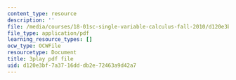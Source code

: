 ```yaml
---
content_type: resource
description: ''
file: /media/courses/18-01sc-single-variable-calculus-fall-2010/d120e3bf7a3716dddb2e72463a9d42a7_9v25gg2qJYE.pdf
file_type: application/pdf
learning_resource_types: []
ocw_type: OCWFile
resourcetype: Document
title: 3play pdf file
uid: d120e3bf-7a37-16dd-db2e-72463a9d42a7
---
```

